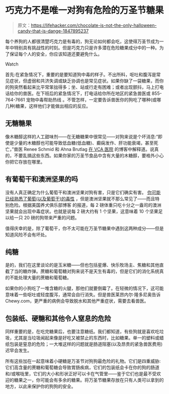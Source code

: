 # 巧克力不是唯一对狗有危险的万圣节糖果

> 原文：<https://lifehacker.com/chocolate-is-not-the-only-halloween-candy-that-is-dange-1847895237>

每个养狗的人都很清楚巧克力是有毒的，狗无论如何都会吃，这使得万圣节成为一年中特别具有挑战性的时刻。但是巧克力只是许多潜在危险糖果成分中的一种。为了保证每个人的安全，你应该知道还要避免什么。

Watch

首先:在紧急情况下，重要的是要知道狗中毒的样子。不出所料，呕吐和腹泻是常见症状，但虚弱和共济失调或缺乏协调也是常见症状。如果你缺了一袋糖果，而你的狗突然看起来比平常笨拙得多；坐、站或行走有困难；或者出现颤抖，马上打电话给你的兽医。在下班后的紧急情况下，打电话给你所在地区的紧急兽医或 855-764-7661 宠物中毒帮助热线 。不管怎样，一定要告诉兽医你的狗吃了哪种(或哪几种)糖果，这样他们才能做出相应的反应。

## 无糖糖果

像木糖醇这样的人工甜味剂——在无糖糖果中很常见——对狗来说是个坏消息:“即使是少量的木糖醇也可能导致低血糖(低血糖)、癫痫发作、肝功能衰竭，甚至死亡，”兽医 Renee Schmid 和 Ahna Brutlag [在 VCA 医院](https://vcahospitals.com/know-your-pet/xylitol-toxicity-in-dogs) 的博客中解释道。说真的，不要乱搞这些东西。如果你家的万圣节食品中含有大量的木糖醇，要格外小心你把它存放在哪里。

## 有葡萄干和澳洲坚果的吗

没有人真正确定为什么葡萄干和澳洲坚果对狗有害，只是它们确实有害。 [你可能已经熟悉了葡萄(以及葡萄干)的毒性](https://lifehacker.com/common-foods-that-are-toxic-to-dogs-1726257825) ，但是澳洲坚果就不那么常见了——而且特别危险。根据美国养犬俱乐部博客 的报道，每 2 磅体重只吃十分之一盎司的澳洲坚果就会出现中毒症状。也就是说每 2 磅大约有 1 个坚果，这意味着 10 个坚果足以给一只 20 磅的狗带来严重的问题。

值得庆幸的是，除了葡萄干，你不太可能在万圣节糖果中遇到这两种成分——但是知道风险不会有坏处。

## 纯糖

是的，我们在这里谈论的是玉米糖——但也包括星爆、快乐牧场主、焦糖和其他直截了当的糖炸弹。蔗糖和葡萄糖对狗来说不是天生有毒的，但是它们的消化系统真的不能处理大量的蔗糖和葡萄糖。

如果你的小狗吃了一堆含糖的火腿，那他们就要倒霉了。在轻微的情况下，这可能意味着一些呕吐或轻度腹泻，通常会自行消失。但是兽医莱昂内尔·隆多尼奥告诉 Chewy.com，更严重的病例会导致脱水和其他严重症状，需要去看兽医。

## 包装纸、硬糖和其他令人窒息的危险

同样重要的是，在吃完糖果后，也要注意糖纸。我们都知道，有些狗就是喜欢吃垃圾，尤其是当垃圾闻起来像是好吃又被禁止的东西时，比如糖果。单一的塑料或蜡纸包装是窒息的危险；一大堆这样的问题就是肠道阻塞(以及昂贵的紧急兽医费用)迟早会发生。

所有这些加在一起意味着小硬糖是万圣节对狗狗最危险的礼物。它们是四重威胁:它们高含量的蔗糖和葡萄糖会导致胃肠疾病，它们的包装纸会卡在你的狗的肠道和/或喉咙里，它们的大小和形状正好可以卡在气管里——鉴于它们也是最不受欢迎的糖果之一，你可能会有多余的糖果。将万圣节糖果存放在只有人类可以拿到的地方，以此来保护你的狗狗的安全。